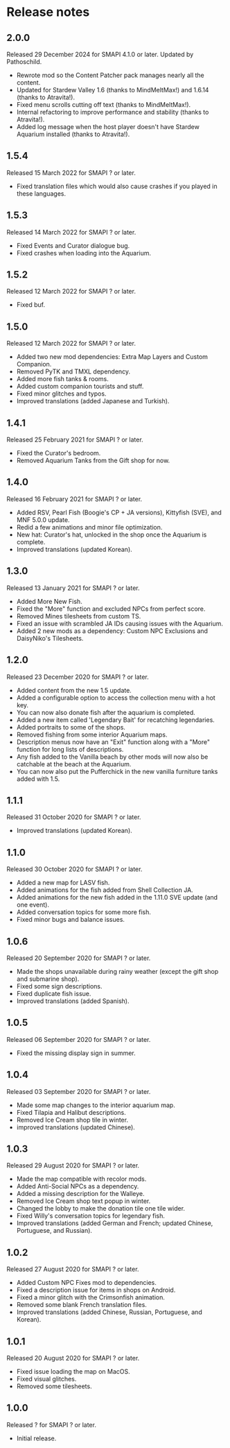 ﻿# Release notes
## 2.0.0
Released 29 December 2024 for SMAPI 4.1.0 or later. Updated by Pathoschild.

- Rewrote mod so the Content Patcher pack manages nearly all the content.
- Updated for Stardew Valley 1.6 (thanks to MindMeltMax!) and 1.6.14 (thanks to Atravita!).
- Fixed menu scrolls cutting off text (thanks to MindMeltMax!).
- Internal refactoring to improve performance and stability (thanks to Atravita!).
- Added log message when the host player doesn't have Stardew Aquarium installed (thanks to Atravita!).

## 1.5.4
Released 15 March 2022 for SMAPI ? or later.

- Fixed translation files which would also cause crashes if you played in these languages.

## 1.5.3
Released 14 March 2022 for SMAPI ? or later.

- Fixed Events and Curator dialogue bug.
- Fixed crashes when loading into the Aquarium.

## 1.5.2
Released 12 March 2022 for SMAPI ? or later.

- Fixed buf.

## 1.5.0
Released 12 March 2022 for SMAPI ? or later.

- Added two new mod dependencies: Extra Map Layers and Custom Companion.
- Removed PyTK and TMXL dependency.
- Added more fish tanks & rooms.
- Added custom companion tourists and stuff.
- Fixed minor glitches and typos.
- Improved translations (added Japanese and Turkish).

## 1.4.1
Released 25 February 2021 for SMAPI ? or later.

- Fixed the Curator's bedroom.
- Removed Aquarium Tanks from the Gift shop for now.

## 1.4.0
Released 16 February 2021 for SMAPI ? or later.

- Added RSV, Pearl Fish (Boogie's CP + JA versions), Kittyfish (SVE), and MNF 5.0.0 update.
- Redid a few animations and minor file optimization.
- New hat: Curator's hat, unlocked in the shop once the Aquarium is complete.
- Improved translations (updated Korean).

## 1.3.0
Released 13 January 2021 for SMAPI ? or later.

- Added More New Fish.
- Fixed the "More" function and excluded NPCs from perfect score.
- Removed Mines tilesheets from custom TS.
- Fixed an issue with scrambled JA IDs causing issues with the Aquarium.
- Added 2 new mods as a dependency: Custom NPC Exclusions and DaisyNiko's Tilesheets.

## 1.2.0
Released 23 December 2020 for SMAPI ? or later.

- Added content from the new 1.5 update.
- Added a configurable option to access the collection menu with a hot key.
- You can now also donate fish after the aquarium is completed.
- Added a new item called 'Legendary Bait' for recatching legendaries.
- Added portraits to some of the shops.
- Removed fishing from some interior Aquarium maps.
- Description menus now have an "Exit" function along with a "More" function for long lists of descriptions.
- Any fish added to the Vanilla beach by other mods will now also be catchable at the beach at the Aquarium.
- You can now also put the Pufferchick in the new vanilla furniture tanks added with 1.5.

## 1.1.1
Released 31 October 2020 for SMAPI ? or later.

- Improved translations (updated Korean).

## 1.1.0
Released 30 October 2020 for SMAPI ? or later.

- Added a new map for LASV fish.
- Added animations for the fish added from Shell Collection JA.
- Added animations for the new fish added in the 1.11.0 SVE update (and one event).
- Added conversation topics for some more fish.
- Fixed minor bugs and balance issues.

## 1.0.6
Released 20 September 2020 for SMAPI ? or later.

- Made the shops unavailable during rainy weather (except the gift shop and submarine shop).
- Fixed some sign descriptions.
- Fixed duplicate fish issue.
- Improved translations (added Spanish).

## 1.0.5
Released 06 September 2020 for SMAPI ? or later.

- Fixed the missing display sign in summer.

## 1.0.4
Released 03 September 2020 for SMAPI ? or later.

- Made some map changes to the interior aquarium map.
- Fixed Tilapia and Halibut descriptions.
- Removed Ice Cream shop tile in winter.
- improved translations (updated Chinese).

## 1.0.3
Released 29 August 2020 for SMAPI ? or later.

- Made the map compatible with recolor mods.
- Added Anti-Social NPCs as a dependency.
- Added a missing description for the Walleye.
- Removed Ice Cream shop text popup in winter.
- Changed the lobby to make the donation tile one tile wider.
- Fixed Willy's conversation topics for legendary fish.
- Improved translations (added German and French; updated Chinese, Portuguese, and Russian).

## 1.0.2
Released 27 August 2020 for SMAPI ? or later.

- Added Custom NPC Fixes mod to dependencies.
- Fixed a description issue for items in shops on Android.
- Fixed a minor glitch with the Crimsonfish animation.
- Removed some blank French translation files.
- Improved translations (added Chinese, Russian, Portuguese, and Korean).

## 1.0.1
Released 20 August 2020 for SMAPI ? or later.

- Fixed issue loading the map on MacOS.
- Fixed visual glitches.
- Removed some tilesheets.

## 1.0.0
Released ? for SMAPI ? or later.

- Initial release.
